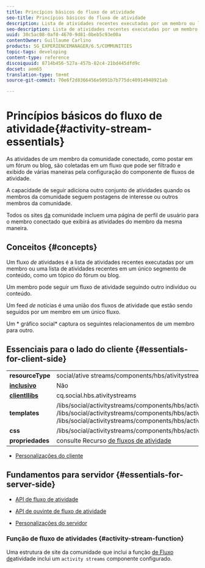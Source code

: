 ```yaml
---
title: Princípios básicos do fluxo de atividade
seo-title: Princípios básicos do fluxo de atividade
description: Lista de atividades recentes executadas por um membro ou lista de atividades recentes em um único segmento de conteúdo
seo-description: Lista de atividades recentes executadas por um membro ou lista de atividades recentes em um único segmento de conteúdo
uuid: 30c5ac08-0af0-4670-9d81-0beb5c93e00a
contentOwner: Guillaume Carlino
products: SG_EXPERIENCEMANAGER/6.5/COMMUNITIES
topic-tags: developing
content-type: reference
discoiquuid: 8714b456-527a-457b-82c4-21bd445dfd9c
docset: aem65
translation-type: tm+mt
source-git-commit: 70e6f2d8366456e5091b7b775dc40914948921ab

---
```



# Princípios básicos do fluxo de atividade{#activity-stream-essentials}

As atividades de um membro da comunidade conectado, como postar em um fórum ou blog, são coletadas em um fluxo que pode ser filtrado e exibido de várias maneiras pela configuração do componente de fluxos de atividade.

A capacidade de seguir adiciona outro conjunto de atividades quando os membros da comunidade seguem postagens de interesse ou outros membros da comunidade.

Todos os sites [da](/help/communities/overview.md#communitiessites) comunidade incluem uma página de perfil de usuário para o membro conectado que exibirá as atividades do membro da mesma maneira.

##  Conceitos {#concepts}

Um fluxo *de* atividades é a lista de atividades recentes executadas por um membro ou uma lista de atividades recentes em um único segmento de conteúdo, como um tópico do fórum ou blog.

Um membro pode seguir um fluxo de atividade seguindo outro indivíduo ou conteúdo.

Um feed *de* notícias é uma união dos fluxos de atividade que estão sendo seguidos por um membro em um único fluxo.

Um * gráfico [](/help/communities/essentials-socialgraph.md)social* captura os seguintes relacionamentos de um membro para outro.

## Essenciais para o lado do cliente {#essentials-for-client-side}

<table>
 <tbody>
  <tr>
   <td> <strong>resourceType</strong></td>
   <td>social/ative streams/components/hbs/ativitystreams</td>
  </tr>
  <tr>
   <td> <a href="/help/communities/scf.md#add-or-include-a-communities-component"><strong>inclusivo</strong></a></td>
   <td>Não</td>
  </tr>
  <tr>
   <td> <a href="/help/communities/clientlibs.md"><strong>clientllibs</strong></a></td>
   <td>cq.social.hbs.ativitystreams</td>
  </tr>
  <tr>
   <td> <strong>templates</strong></td>
   <td> /libs/social/activitystreams/components/hbs/activitystreams/activitystreams.hbs<br /> /libs/social/activitystreams/components/hbs/activitystreams/activity/activity-title.hbs<br /> /libs/social/activitystreams/components/hbs/activitystreams/activity/activity.hbs</td>
  </tr>
  <tr>
   <td> <strong>css</strong></td>
   <td> /libs/social/activitystreams/components/hbs/activitystreams/clientlibs/activitystreams.css</td>
  </tr>
  <tr>
   <td><strong> propriedades</strong></td>
   <td>consulte Recurso <a href="/help/communities/activities.md">de fluxos de atividade</a></td>
  </tr>
 </tbody>
</table>

* [Personalizações do cliente](/help/communities/client-customize.md)

## Fundamentos para servidor {#essentials-for-server-side}

* [API de fluxo de atividade](https://helpx.adobe.com/experience-manager/6-5/sites/developing/using/reference-materials/javadoc/com/adobe/cq/social/activitystreams/api/package-frame.html)

* [API de ouvinte de fluxo de atividade](https://helpx.adobe.com/experience-manager/6-5/sites/developing/using/reference-materials/javadoc/com/adobe/cq/social/activitystreams/listener/api/package-frame.html)

* [Personalizações do servidor](/help/communities/server-customize.md)

### Função de fluxo de atividades {#activity-stream-function}

Uma estrutura de site da comunidade que inclui a função [de Fluxo de](/help/communities/functions.md#activity-stream-function)atividade inclui um `activity streams` componente configurado.
